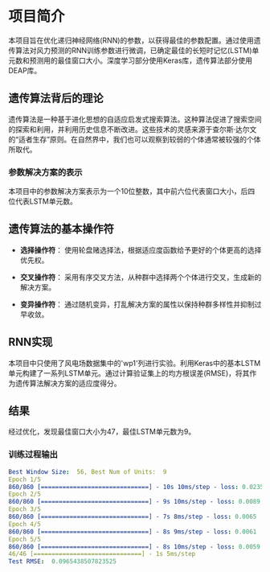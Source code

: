 # 项目简介
本项目旨在优化递归神经网络(RNN)的参数，以获得最佳的参数配置。通过使用遗传算法对风力预测的RNN训练参数进行微调，已确定最佳的长短时记忆(LSTM)单元数和预测用的最佳窗口大小。深度学习部分使用Keras库，遗传算法部分使用DEAP库。

## 遗传算法背后的理论
遗传算法是一种基于进化思想的自适应启发式搜索算法。这种算法促进了搜索空间的探索和利用，并利用历史信息不断改进。这些技术的灵感来源于查尔斯·达尔文的“适者生存”原则。在自然界中，我们也可以观察到较弱的个体通常被较强的个体所取代。

### 参数解决方案的表示
本项目中的参数解决方案表示为一个10位整数，其中前六位代表窗口大小，后四位代表LSTM单元数。

## 遗传算法的基本操作符
- **选择操作符**：
  使用轮盘赌选择法，根据适应度函数给予更好的个体更高的选择优先权。

- **交叉操作符**：
  采用有序交叉方法，从种群中选择两个个体进行交叉，生成新的解决方案。

- **变异操作符**：
  通过随机变异，打乱解决方案的属性以保持种群多样性并抑制过早收敛。

## RNN实现
本项目中只使用了风电场数据集中的'wp1'列进行实验。利用Keras中的基本LSTM单元构建了一系列LSTM单元。通过计算验证集上的均方根误差(RMSE)，将其作为遗传算法解决方案的适应度得分。

## 结果
经过优化，发现最佳窗口大小为47，最佳LSTM单元数为9。

### 训练过程输出
```yaml
Best Window Size:  56, Best Num of Units:  9
Epoch 1/5
860/860 [==============================] - 10s 10ms/step - loss: 0.0235
Epoch 2/5
860/860 [==============================] - 9s 10ms/step - loss: 0.0089
Epoch 3/5
860/860 [==============================] - 7s 8ms/step - loss: 0.0065
Epoch 4/5
860/860 [==============================] - 8s 9ms/step - loss: 0.0061
Epoch 5/5
860/860 [==============================] - 8s 10ms/step - loss: 0.0059
46/46 [==============================] - 1s 5ms/step
Test RMSE:  0.0965438507823525
